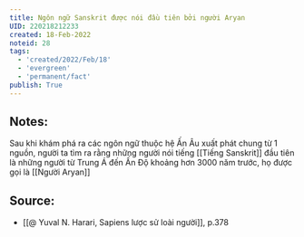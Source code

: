 ```yaml
---
title: Ngôn ngữ Sanskrit được nói đầu tiên bởi người Aryan
UID: 220218212233
created: 18-Feb-2022
noteid: 28
tags:
  - 'created/2022/Feb/18'
  - 'evergreen'
  - 'permanent/fact'
publish: True
---
```

## Notes:
Sau khi khám phá ra các ngôn ngữ thuộc hệ Ấn Âu xuất phát chung từ 1 nguồn, người ta tìm ra rằng những người nói tiếng [[Tiếng Sanskrit]] đầu tiên là những người từ Trung Á đến Ấn Độ khoảng hơn 3000 năm trước, họ được gọi là [[Người Aryan]]

## Source:
- [[@ Yuval N. Harari, Sapiens lược sử loài người]], p.378


